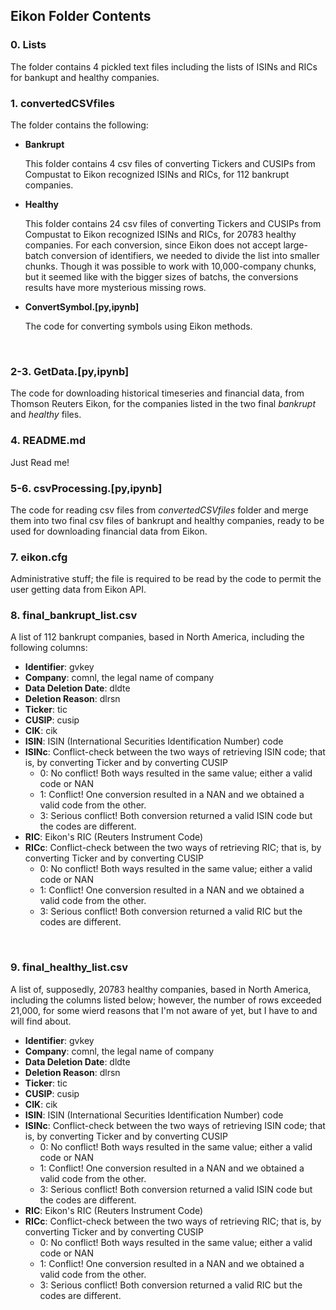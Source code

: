 ## Eikon Folder Contents

### 0. Lists

The folder contains 4 pickled text files including the lists of ISINs and RICs for bankupt and healthy companies.


### 1. convertedCSVfiles

The folder contains the following:

* **Bankrupt**

  This folder contains 4 csv files of converting Tickers and CUSIPs from Compustat to Eikon recognized ISINs and RICs, for 112 bankrupt companies.

* **Healthy**

  This folder contains 24 csv files of converting Tickers and CUSIPs from Compustat to Eikon recognized ISINs and RICs, for 20783 healthy companies. For each conversion, since Eikon does not accept large-batch conversion of identifiers, we needed to divide the list into smaller chunks. Though it was possible to work with 10,000-company chunks, but it seemed like with the bigger sizes of batchs, the conversions results have more mysterious missing rows. 
  
* **ConvertSymbol.[py,ipynb]**

  The code for converting symbols using Eikon methods.
<br>

### 2-3. GetData.[py,ipynb]
The code for downloading historical timeseries and financial data, from Thomson Reuters Eikon, for the companies listed in the two final _bankrupt_ and _healthy_ files.
<br>

### 4. README.md
Just Read me!
<br>

### 5-6. csvProcessing.[py,ipynb]
The code for reading csv files from *convertedCSVfiles* folder and merge them into two final csv files of bankrupt and healthy companies, ready to be used for downloading financial data from Eikon.
<br>

### 7. eikon.cfg
Administrative stuff; the file is required to be read by the code to permit the user getting data from Eikon API.
<br>

### 8. final_bankrupt_list.csv
A list of 112 bankrupt companies, based in North America, including the following columns:
   * **Identifier**: gvkey
   * **Company**: comnl, the legal name of company
   * **Data Deletion Date**: dldte
   * **Deletion Reason**: dlrsn
   * **Ticker**: tic
   * **CUSIP**: cusip
   * **CIK**: cik
   * **ISIN**: ISIN (International Securities Identification Number) code 
   * **ISINc**: Conflict-check between the two ways of retrieving ISIN code; that is, by converting Ticker and by converting CUSIP
      * 0: No conflict! Both ways resulted in the same value; either a valid code or NAN
      * 1: Conflict! One conversion resulted in a NAN and we obtained a valid code from the other.
      * 3: Serious conflict! Both conversion returned a valid ISIN code but the codes are different.
   * **RIC**: Eikon's RIC (Reuters Instrument Code)
   * **RICc**: Conflict-check between the two ways of retrieving RIC; that is, by converting Ticker and by converting CUSIP
      * 0: No conflict! Both ways resulted in the same value; either a valid code or NAN
      * 1: Conflict! One conversion resulted in a NAN and we obtained a valid code from the other.
      * 3: Serious conflict! Both conversion returned a valid RIC but the codes are different.
<br>

### 9. final_healthy_list.csv
A list of, supposedly, 20783 healthy companies, based in North America, including the columns listed below; however, the number of rows exceeded 21,000, for some wierd reasons that I'm not aware of yet, but I have to and will find about.
   * **Identifier**: gvkey
   * **Company**: comnl, the legal name of company
   * **Data Deletion Date**: dldte
   * **Deletion Reason**: dlrsn
   * **Ticker**: tic
   * **CUSIP**: cusip
   * **CIK**: cik
   * **ISIN**: ISIN (International Securities Identification Number) code 
   * **ISINc**: Conflict-check between the two ways of retrieving ISIN code; that is, by converting Ticker and by converting CUSIP
      * 0: No conflict! Both ways resulted in the same value; either a valid code or NAN
      * 1: Conflict! One conversion resulted in a NAN and we obtained a valid code from the other.
      * 3: Serious conflict! Both conversion returned a valid ISIN code but the codes are different.
   * **RIC**: Eikon's RIC (Reuters Instrument Code)
   * **RICc**: Conflict-check between the two ways of retrieving RIC; that is, by converting Ticker and by converting CUSIP
      * 0: No conflict! Both ways resulted in the same value; either a valid code or NAN
      * 1: Conflict! One conversion resulted in a NAN and we obtained a valid code from the other.
      * 3: Serious conflict! Both conversion returned a valid RIC but the codes are different.
<br>
